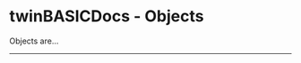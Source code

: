 # twinBASICDocs - Objects #
Objects are...

---

<!---
## <a id="addin object"></a>AddIn Object ##
> ### Inputs ###
> -
> ### Outputs ###
> -
>
> The AddIn Object...
>
--->
<!---
## <a id="ambientproperties object"></a>AmbientProperties Object ##
> ### Inputs ###
> -
> ### Outputs ###
> -
>
> The AmbientProperties Object...
>
--->
<!---
## <a id="app object"></a>App Object ##
> ### Inputs ###
> -
> ### Outputs ###
> -
>
> The App Object...
>
--->
<!---
## <a id="asyncproperty object"></a>AsyncProperty Object ##
> ### Inputs ###
> -
> ### Outputs ###
> -
>
> The AsyncProperty Object...
>
--->
<!---
## <a id="axis object"></a>Axis Object ##
> ### Inputs ###
> -
> ### Outputs ###
> -
>
> The Axis Object...
>
--->
<!---
## <a id="axisgrid object"></a>AxisGrid Object ##
> ### Inputs ###
> -
> ### Outputs ###
> -
>
> The AxisGrid Object...
>
--->
<!---
## <a id="axisscale object"></a>AxisScale Object ##
> ### Inputs ###
> -
> ### Outputs ###
> -
>
> The AxisScale Object...
>
--->
<!---
## <a id="axistitle object"></a>AxisTitle Object ##
> ### Inputs ###
> -
> ### Outputs ###
> -
>
> The AxisTitle Object...
>
--->
<!---
## <a id="backdrop object"></a>Backdrop Object ##
> ### Inputs ###
> -
> ### Outputs ###
> -
>
> The Backdrop Object...
>
--->
<!---
## <a id="band object"></a>Band Object ##
> ### Inputs ###
> -
> ### Outputs ###
> -
>
> The Band Object...
>
--->
<!---
## <a id="binding object"></a>Binding Object ##
> ### Inputs ###
> -
> ### Outputs ###
> -
>
> The Binding Object...
>
--->
<!---
## <a id="bindingcollection object"></a>BindingCollection Object ##
> ### Inputs ###
> -
> ### Outputs ###
> -
>
> The BindingCollection Object...
>
--->
<!---
## <a id="brush object"></a>Brush Object ##
> ### Inputs ###
> -
> ### Outputs ###
> -
>
> The Brush Object...
>
--->
<!---
## <a id="button object"></a>Button Object ##
> ### Inputs ###
> -
> ### Outputs ###
> -
>
> The Button Object...
>
--->
<!---
## <a id="buttonmenu object"></a>ButtonMenu Object ##
> ### Inputs ###
> -
> ### Outputs ###
> -
>
> The ButtonMenu Object...
>
--->
<!---
## <a id="categoryscale object"></a>CategoryScale Object ##
> ### Inputs ###
> -
> ### Outputs ###
> -
>
> The CategoryScale Object...
>
--->
<!---
## <a id="clipboard object"></a>Clipboard Object ##
> ### Inputs ###
> -
> ### Outputs ###
> -
>
> The Clipboard Object...
>
--->
<!---
## <a id="codemodule object"></a>CodeModule Object ##
> ### Inputs ###
> -
> ### Outputs ###
> -
>
> The CodeModule Object...
>
--->
<!---
## <a id="codepane object"></a>CodePane Object ##
> ### Inputs ###
> -
> ### Outputs ###
> -
>
> The CodePane Object...
>
--->
<!---
## <a id="collection object"></a>Collection Object ##
> ### Inputs ###
> -
> ### Outputs ###
> -
>
> The Collection Object...
>
--->
<!---
## <a id="column object"></a>Column Object ##
> ### Inputs ###
> -
> ### Outputs ###
> -
>
> The Column Object...
>
--->
<!---
## <a id="columnheader object"></a>ColumnHeader Object ##
> ### Inputs ###
> -
> ### Outputs ###
> -
>
> The ColumnHeader Object...
>
--->
<!---
## <a id="comboitem object"></a>ComboItem Object ##
> ### Inputs ###
> -
> ### Outputs ###
> -
>
> The ComboItem Object...
>
--->
<!---
## <a id="commandbar object"></a>CommandBar Object ##
> ### Inputs ###
> -
> ### Outputs ###
> -
>
> The CommandBar Object...
>
--->
<!---
## <a id="commandbarevents object"></a>CommandBarEvents Object ##
> ### Inputs ###
> -
> ### Outputs ###
> -
>
> The CommandBarEvents Object...
>
--->
<!---
## <a id="control object"></a>Control Object ##
> ### Inputs ###
> -
> ### Outputs ###
> -
>
> The Control Object...
>
--->
<!---
## <a id="coor object"></a>Coor Object ##
> ### Inputs ###
> -
> ### Outputs ###
> -
>
> The Coor Object...
>
--->
<!---
## <a id="databinding object"></a>DataBinding Object ##
> ### Inputs ###
> -
> ### Outputs ###
> -
>
> The DataBinding Object...
>
--->
<!---
## <a id="datagrid object"></a>DataGrid Object ##
> ### Inputs ###
> -
> ### Outputs ###
> -
>
> The DataGrid Object...
>
--->
<!---
## <a id="dataobject object"></a>DataObject Object ##
> ### Inputs ###
> -
> ### Outputs ###
> -
>
> The DataObject Object...
>
--->
<!---
## <a id="dataobject object (activex controls)"></a>DataObject Object (ActiveX Controls) ##
> ### Inputs ###
> -
> ### Outputs ###
> -
>
> The DataObject Object (ActiveX Controls)...
>
--->
<!---
## <a id="datapoint object"></a>DataPoint Object ##
> ### Inputs ###
> -
> ### Outputs ###
> -
>
> The DataPoint Object...
>
--->
<!---
## <a id="datapointlabel object"></a>DataPointLabel Object ##
> ### Inputs ###
> -
> ### Outputs ###
> -
>
> The DataPointLabel Object...
>
--->
<!---
## <a id="datareport object"></a>DataReport Object ##
> ### Inputs ###
> -
> ### Outputs ###
> -
>
> The DataReport Object...
>
--->
<!---
## <a id="deaggregate object"></a>DEAggregate Object ##
> ### Inputs ###
> -
> ### Outputs ###
> -
>
> The DEAggregate Object...
>
--->
<!---
## <a id="debug object"></a>Debug Object ##
> ### Inputs ###
> -
> ### Outputs ###
> -
>
> The Debug Object...
>
--->
<!---
## <a id="decommand object"></a>DECommand Object ##
> ### Inputs ###
> -
> ### Outputs ###
> -
>
> The DECommand Object...
>
--->
<!---
## <a id="deconnection object"></a>DEConnection Object ##
> ### Inputs ###
> -
> ### Outputs ###
> -
>
> The DEConnection Object...
>
--->
<!---
## <a id="deextdesigner object"></a>DEExtDesigner Object ##
> ### Inputs ###
> -
> ### Outputs ###
> -
>
> The DEExtDesigner Object...
>
--->
<!---
## <a id="defield object"></a>DEField Object ##
> ### Inputs ###
> -
> ### Outputs ###
> -
>
> The DEField Object...
>
--->
<!---
## <a id="deparameter object"></a>DEParameter Object ##
> ### Inputs ###
> -
> ### Outputs ###
> -
>
> The DEParameter Object...
>
--->
<!---
## <a id="derelationcondition object"></a>DERelationCondition Object ##
> ### Inputs ###
> -
> ### Outputs ###
> -
>
> The DERelationCondition Object...
>
--->
<!---
## <a id="dhtmlpage object"></a>DHTMLPage Object ##
> ### Inputs ###
> -
> ### Outputs ###
> -
>
> The DHTMLPage Object...
>
--->
<!---
## <a id="dhtmlpagedesigner object"></a>DHTMLPageDesigner Object ##
> ### Inputs ###
> -
> ### Outputs ###
> -
>
> The DHTMLPageDesigner Object...
>
--->
<!---
## <a id="dictionary object"></a>Dictionary Object ##
> ### Inputs ###
> -
> ### Outputs ###
> -
>
> The Dictionary Object...
>
--->
<!---
## <a id="drive object"></a>Drive Object ##
> ### Inputs ###
> -
> ### Outputs ###
> -
>
> The Drive Object...
>
--->
<!---
## <a id="err object"></a>Err Object ##
> ### Inputs ###
> -
> ### Outputs ###
> -
>
> The Err Object...
>
--->
<!---
## <a id="error object (data report designer)"></a>Error Object (Data Report Designer) ##
> ### Inputs ###
> -
> ### Outputs ###
> -
>
> The Error Object (Data Report Designer)...
>
--->
<!---
## <a id="eventinfo object"></a>EventInfo Object ##
> ### Inputs ###
> -
> ### Outputs ###
> -
>
> The EventInfo Object...
>
--->
<!---
## <a id="eventparameter object"></a>EventParameter Object ##
> ### Inputs ###
> -
> ### Outputs ###
> -
>
> The EventParameter Object...
>
--->
<!---
## <a id="events object"></a>Events Object ##
> ### Inputs ###
> -
> ### Outputs ###
> -
>
> The Events Object...
>
--->
<!---
## <a id="exportformat object"></a>ExportFormat Object ##
> ### Inputs ###
> -
> ### Outputs ###
> -
>
> The ExportFormat Object...
>
--->
<!---
## <a id="extender object"></a>Extender Object ##
> ### Inputs ###
> -
> ### Outputs ###
> -
>
> The Extender Object...
>
--->
<!---
## <a id="file object"></a>File Object ##
> ### Inputs ###
> -
> ### Outputs ###
> -
>
> The File Object...
>
--->
<!---
## <a id="filecontrolevents object"></a>FileControlEvents Object ##
> ### Inputs ###
> -
> ### Outputs ###
> -
>
> The FileControlEvents Object...
>
--->
<!---
## <a id="filesystemobject object"></a>FileSystemObject Object ##
> ### Inputs ###
> -
> ### Outputs ###
> -
>
> The FileSystemObject Object...
>
--->
<!---
## <a id="fill object"></a>Fill Object ##
> ### Inputs ###
> -
> ### Outputs ###
> -
>
> The Fill Object...
>
--->
<!---
## <a id="folder object"></a>Folder Object ##
> ### Inputs ###
> -
> ### Outputs ###
> -
>
> The Folder Object...
>
--->
<!---
## <a id="footnote object"></a>Footnote Object ##
> ### Inputs ###
> -
> ### Outputs ###
> -
>
> The Footnote Object...
>
--->
<!---
## <a id="form object"></a>Form Object ##
> ### Inputs ###
> -
> ### Outputs ###
> -
>
> The Form Object...
>
--->
<!---
## <a id="frame object"></a>Frame Object ##
> ### Inputs ###
> -
> ### Outputs ###
> -
>
> The Frame Object...
>
--->
<!---
## <a id="global object"></a>Global Object ##
> ### Inputs ###
> -
> ### Outputs ###
> -
>
> The Global Object...
>
--->
<!---
## <a id="hyperlink object"></a>Hyperlink Object ##
> ### Inputs ###
> -
> ### Outputs ###
> -
>
> The Hyperlink Object...
>
--->
<!---
## <a id="intersection object"></a>Intersection Object ##
> ### Inputs ###
> -
> ### Outputs ###
> -
>
> The Intersection Object...
>
--->
<!---
## <a id="label object"></a>Label Object ##
> ### Inputs ###
> -
> ### Outputs ###
> -
>
> The Label Object...
>
--->
<!---
## <a id="lcoor object"></a>LCoor Object ##
> ### Inputs ###
> -
> ### Outputs ###
> -
>
> The LCoor Object...
>
--->
<!---
## <a id="legend object"></a>Legend Object ##
> ### Inputs ###
> -
> ### Outputs ###
> -
>
> The Legend Object...
>
--->
<!---
## <a id="licenseinfo object"></a>LicenseInfo Object ##
> ### Inputs ###
> -
> ### Outputs ###
> -
>
> The LicenseInfo Object...
>
--->
<!---
## <a id="light object"></a>Light Object ##
> ### Inputs ###
> -
> ### Outputs ###
> -
>
> The Light Object...
>
--->
<!---
## <a id="lightsource object"></a>LightSource Object ##
> ### Inputs ###
> -
> ### Outputs ###
> -
>
> The LightSource Object...
>
--->
<!---
## <a id="listimage object, listimages collection"></a>ListImage Object, ListImages Collection ##
> ### Inputs ###
> -
> ### Outputs ###
> -
>
> The ListImage Object, ListImages Collection...
>
--->
<!---
## <a id="listitem object"></a>ListItem Object ##
> ### Inputs ###
> -
> ### Outputs ###
> -
>
> The ListItem Object...
>
--->
<!---
## <a id="listsubitem object"></a>ListSubItem Object ##
> ### Inputs ###
> -
> ### Outputs ###
> -
>
> The ListSubItem Object...
>
--->
<!---
## <a id="location object"></a>Location Object ##
> ### Inputs ###
> -
> ### Outputs ###
> -
>
> The Location Object...
>
--->
<!---
## <a id="marker object"></a>Marker Object ##
> ### Inputs ###
> -
> ### Outputs ###
> -
>
> The Marker Object...
>
--->
<!---
## <a id="mdiform object"></a>MDIForm Object ##
> ### Inputs ###
> -
> ### Outputs ###
> -
>
> The MDIForm Object...
>
--->
<!---
## <a id="member object"></a>Member Object ##
> ### Inputs ###
> -
> ### Outputs ###
> -
>
> The Member Object...
>
--->
<!---
## <a id="node object"></a>Node Object ##
> ### Inputs ###
> -
> ### Outputs ###
> -
>
> The Node Object...
>
--->
<!---
## <a id="oleobject object"></a>OLEObject Object ##
> ### Inputs ###
> -
> ### Outputs ###
> -
>
> The OLEObject Object...
>
--->
<!---
## <a id="panel object"></a>Panel Object ##
> ### Inputs ###
> -
> ### Outputs ###
> -
>
> The Panel Object...
>
--->
<!---
## <a id="pen object"></a>Pen Object ##
> ### Inputs ###
> -
> ### Outputs ###
> -
>
> The Pen Object...
>
--->
<!---
## <a id="plot object"></a>Plot Object ##
> ### Inputs ###
> -
> ### Outputs ###
> -
>
> The Plot Object...
>
--->
<!---
## <a id="plotbase object"></a>PlotBase Object ##
> ### Inputs ###
> -
> ### Outputs ###
> -
>
> The PlotBase Object...
>
--->
<!---
## <a id="printer object"></a>Printer Object ##
> ### Inputs ###
> -
> ### Outputs ###
> -
>
> The Printer Object...
>
--->
<!---
## <a id="property object"></a>Property Object ##
> ### Inputs ###
> -
> ### Outputs ###
> -
>
> The Property Object...
>
--->
<!---
## <a id="propertybag object"></a>PropertyBag Object ##
> ### Inputs ###
> -
> ### Outputs ###
> -
>
> The PropertyBag Object...
>
--->
<!---
## <a id="propertypage object"></a>PropertyPage Object ##
> ### Inputs ###
> -
> ### Outputs ###
> -
>
> The PropertyPage Object...
>
--->
<!---
## <a id="rdocolumn object"></a>rdoColumn Object ##
> ### Inputs ###
> -
> ### Outputs ###
> -
>
> The rdoColumn Object...
>
--->
<!---
## <a id="rdoconnection object"></a>rdoConnection Object ##
> ### Inputs ###
> -
> ### Outputs ###
> -
>
> The rdoConnection Object...
>
--->
<!---
## <a id="rdoengine object"></a>rdoEngine Object ##
> ### Inputs ###
> -
> ### Outputs ###
> -
>
> The rdoEngine Object...
>
--->
<!---
## <a id="rdoenvironment object"></a>rdoEnvironment Object ##
> ### Inputs ###
> -
> ### Outputs ###
> -
>
> The rdoEnvironment Object...
>
--->
<!---
## <a id="rdoerror object"></a>rdoError Object ##
> ### Inputs ###
> -
> ### Outputs ###
> -
>
> The rdoError Object...
>
--->
<!---
## <a id="rdoparameter object"></a>rdoParameter Object ##
> ### Inputs ###
> -
> ### Outputs ###
> -
>
> The rdoParameter Object...
>
--->
<!---
## <a id="rdopreparedstatement object"></a>rdoPreparedStatement Object ##
> ### Inputs ###
> -
> ### Outputs ###
> -
>
> The rdoPreparedStatement Object...
>
--->
<!---
## <a id="rdoquery object"></a>rdoQuery Object ##
> ### Inputs ###
> -
> ### Outputs ###
> -
>
> The rdoQuery Object...
>
--->
<!---
## <a id="rdoresultset object"></a>rdoResultset Object ##
> ### Inputs ###
> -
> ### Outputs ###
> -
>
> The rdoResultset Object...
>
--->
<!---
## <a id="rdotable object"></a>rdoTable Object ##
> ### Inputs ###
> -
> ### Outputs ###
> -
>
> The rdoTable Object...
>
--->
<!---
## <a id="rect object"></a>Rect Object ##
> ### Inputs ###
> -
> ### Outputs ###
> -
>
> The Rect Object...
>
--->
<!---
## <a id="reference object"></a>Reference Object ##
> ### Inputs ###
> -
> ### Outputs ###
> -
>
> The Reference Object...
>
--->
<!---
## <a id="referencesevents object"></a>ReferencesEvents Object ##
> ### Inputs ###
> -
> ### Outputs ###
> -
>
> The ReferencesEvents Object...
>
--->
<!---
## <a id="repeaterbinding object"></a>RepeaterBinding Object ##
> ### Inputs ###
> -
> ### Outputs ###
> -
>
> The RepeaterBinding Object...
>
--->
<!---
## <a id="screen object"></a>Screen Object ##
> ### Inputs ###
> -
> ### Outputs ###
> -
>
> The Screen Object...
>
--->
<!---
## <a id="section object (data report designer)"></a>Section Object (Data Report Designer) ##
> ### Inputs ###
> -
> ### Outputs ###
> -
>
> The Section Object (Data Report Designer)...
>
--->
<!---
## <a id="selectedvbcontrolsevents object"></a>SelectedVBControlsEvents Object ##
> ### Inputs ###
> -
> ### Outputs ###
> -
>
> The SelectedVBControlsEvents Object...
>
--->
<!---
## <a id="series object"></a>Series Object ##
> ### Inputs ###
> -
> ### Outputs ###
> -
>
> The Series Object...
>
--->
<!---
## <a id="seriesmarker object"></a>SeriesMarker Object ##
> ### Inputs ###
> -
> ### Outputs ###
> -
>
> The SeriesMarker Object...
>
--->
<!---
## <a id="seriesposition object"></a>SeriesPosition Object ##
> ### Inputs ###
> -
> ### Outputs ###
> -
>
> The SeriesPosition Object...
>
--->
<!---
## <a id="shadow object"></a>Shadow Object ##
> ### Inputs ###
> -
> ### Outputs ###
> -
>
> The Shadow Object...
>
--->
<!---
## <a id="split object"></a>Split Object ##
> ### Inputs ###
> -
> ### Outputs ###
> -
>
> The Split Object...
>
--->
<!---
## <a id="statline object"></a>StatLine Object ##
> ### Inputs ###
> -
> ### Outputs ###
> -
>
> The StatLine Object...
>
--->
<!---
## <a id="stddataformat object"></a>StdDataFormat Object ##
> ### Inputs ###
> -
> ### Outputs ###
> -
>
> The StdDataFormat Object...
>
--->
<!---
## <a id="stddatavalue object"></a>StdDataValue Object ##
> ### Inputs ###
> -
> ### Outputs ###
> -
>
> The StdDataValue Object...
>
--->
<!---
## <a id="stdfont object"></a>StdFont Object ##
> ### Inputs ###
> -
> ### Outputs ###
> -
>
> The StdFont Object...
>
--->
<!---
## <a id="stdpicture object"></a>StdPicture Object ##
> ### Inputs ###
> -
> ### Outputs ###
> -
>
> The StdPicture Object...
>
--->
<!---
## <a id="tab object"></a>Tab Object ##
> ### Inputs ###
> -
> ### Outputs ###
> -
>
> The Tab Object...
>
--->
<!---
## <a id="textlayout object"></a>TextLayout Object ##
> ### Inputs ###
> -
> ### Outputs ###
> -
>
> The TextLayout Object...
>
--->
<!---
## <a id="textstream object"></a>TextStream Object ##
> ### Inputs ###
> -
> ### Outputs ###
> -
>
> The TextStream Object...
>
--->
<!---
## <a id="tick object"></a>Tick Object ##
> ### Inputs ###
> -
> ### Outputs ###
> -
>
> The Tick Object...
>
--->
<!---
## <a id="title object"></a>Title Object ##
> ### Inputs ###
> -
> ### Outputs ###
> -
>
> The Title Object...
>
--->
<!---
## <a id="usercontrol object"></a>UserControl Object ##
> ### Inputs ###
> -
> ### Outputs ###
> -
>
> The UserControl Object...
>
--->
<!---
## <a id="userdocument object"></a>UserDocument Object ##
> ### Inputs ###
> -
> ### Outputs ###
> -
>
> The UserDocument Object...
>
--->
<!---
## <a id="valuescale object"></a>ValueScale Object ##
> ### Inputs ###
> -
> ### Outputs ###
> -
>
> The ValueScale Object...
>
--->
<!---
## <a id="vbcomponent object"></a>VBComponent Object ##
> ### Inputs ###
> -
> ### Outputs ###
> -
>
> The VBComponent Object...
>
--->
<!---
## <a id="vbcomponentsevents object"></a>VBComponentsEvents Object ##
> ### Inputs ###
> -
> ### Outputs ###
> -
>
> The VBComponentsEvents Object...
>
--->
<!---
## <a id="vbcontrol object"></a>VBControl Object ##
> ### Inputs ###
> -
> ### Outputs ###
> -
>
> The VBControl Object...
>
--->
<!---
## <a id="vbcontrolextender object"></a>VBControlExtender Object ##
> ### Inputs ###
> -
> ### Outputs ###
> -
>
> The VBControlExtender Object...
>
--->
<!---
## <a id="vbcontrolsevents object"></a>VBControlsEvents Object ##
> ### Inputs ###
> -
> ### Outputs ###
> -
>
> The VBControlsEvents Object...
>
--->
<!---
## <a id="vbe object"></a>VBE Object ##
> ### Inputs ###
> -
> ### Outputs ###
> -
>
> The VBE Object...
>
--->
<!---
## <a id="vbform object"></a>VBForm Object ##
> ### Inputs ###
> -
> ### Outputs ###
> -
>
> The VBForm Object...
>
--->
<!---
## <a id="vbproject object"></a>VBProject Object ##
> ### Inputs ###
> -
> ### Outputs ###
> -
>
> The VBProject Object...
>
--->
<!---
## <a id="vbprojectsevents object"></a>VBProjectsEvents Object ##
> ### Inputs ###
> -
> ### Outputs ###
> -
>
> The VBProjectsEvents Object...
>
--->
<!---
## <a id="view3d object"></a>View3D Object ##
> ### Inputs ###
> -
> ### Outputs ###
> -
>
> The View3D Object...
>
--->
<!---
## <a id="vtcolor object"></a>VtColor Object ##
> ### Inputs ###
> -
> ### Outputs ###
> -
>
> The VtColor Object...
>
--->
<!---
## <a id="vtfont object"></a>VtFont Object ##
> ### Inputs ###
> -
> ### Outputs ###
> -
>
> The VtFont Object...
>
--->
<!---
## <a id="wall object"></a>Wall Object ##
> ### Inputs ###
> -
> ### Outputs ###
> -
>
> The Wall Object...
>
--->
<!---
## <a id="webclass object"></a>WebClass Object ##
> ### Inputs ###
> -
> ### Outputs ###
> -
>
> The WebClass Object...
>
--->
<!---
## <a id="webclasserror object"></a>WebClassError Object ##
> ### Inputs ###
> -
> ### Outputs ###
> -
>
> The WebClassError Object...
>
--->
<!---
## <a id="webitem object"></a>WebItem Object ##
> ### Inputs ###
> -
> ### Outputs ###
> -
>
> The WebItem Object...
>
--->
<!---
## <a id="webitemproperties object"></a>WebItemProperties Object ##
> ### Inputs ###
> -
> ### Outputs ###
> -
>
> The WebItemProperties Object...
>
--->
<!---
## <a id="weighting object"></a>Weighting Object ##
> ### Inputs ###
> -
> ### Outputs ###
> -
>
> The Weighting Object...
>
--->
<!---
## <a id="window object"></a>Window Object ##
> ### Inputs ###
> -
> ### Outputs ###
> -
>
> The Window Object...
>
--->
